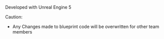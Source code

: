 
Developed with Unreal Engine 5


Caution:
- Any Changes made to blueprint code will be overwritten for other team members

